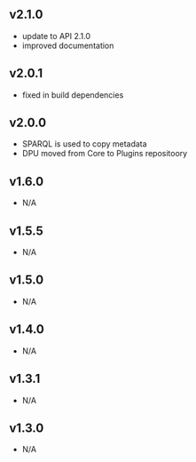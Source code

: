 v2.1.0
---
* update to API 2.1.0
* improved documentation

v2.0.1
---
* fixed in build dependencies

v2.0.0
---
* SPARQL is used to copy metadata
* DPU moved from Core to Plugins repositoory

v1.6.0
---
* N/A

v1.5.5
---
* N/A

v1.5.0
---
* N/A

v1.4.0
---
* N/A

v1.3.1
---
* N/A

v1.3.0
---
* N/A